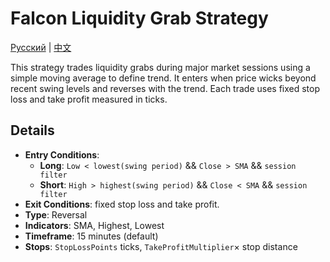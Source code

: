 # Falcon Liquidity Grab Strategy
[Русский](README_ru.md) | [中文](README_cn.md)

This strategy trades liquidity grabs during major market sessions using a simple moving average to define trend. It enters when price wicks beyond recent swing levels and reverses with the trend. Each trade uses fixed stop loss and take profit measured in ticks.

## Details

- **Entry Conditions**:
  - **Long**: `Low < lowest(swing period)` && `Close > SMA` && `session filter`
  - **Short**: `High > highest(swing period)` && `Close < SMA` && `session filter`
- **Exit Conditions**: fixed stop loss and take profit.
- **Type**: Reversal
- **Indicators**: SMA, Highest, Lowest
- **Timeframe**: 15 minutes (default)
- **Stops**: `StopLossPoints` ticks, `TakeProfitMultiplier`× stop distance
